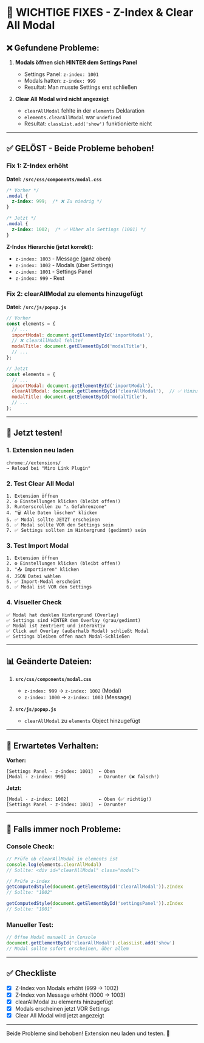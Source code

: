 # 🔧 WICHTIGE FIXES - Z-Index & Clear All Modal

## ❌ Gefundene Probleme:

1. **Modals öffnen sich HINTER dem Settings Panel**
   - Settings Panel: `z-index: 1001`
   - Modals hatten: `z-index: 999`
   - Resultat: Man musste Settings erst schließen

2. **Clear All Modal wird nicht angezeigt**
   - `clearAllModal` fehlte in der `elements` Deklaration
   - `elements.clearAllModal` war `undefined`
   - Resultat: `classList.add('show')` funktionierte nicht

---

## ✅ GELÖST - Beide Probleme behoben!

### Fix 1: Z-Index erhöht

**Datei: `/src/css/components/modal.css`**

```css
/* Vorher */
.modal {
  z-index: 999;  /* ❌ Zu niedrig */
}

/* Jetzt */
.modal {
  z-index: 1002;  /* ✅ Höher als Settings (1001) */
}
```

**Z-Index Hierarchie (jetzt korrekt):**
- `z-index: 1003` - Message (ganz oben)
- `z-index: 1002` - Modals (über Settings)
- `z-index: 1001` - Settings Panel
- `z-index: 999` - Rest

### Fix 2: clearAllModal zu elements hinzugefügt

**Datei: `/src/js/popup.js`**

```javascript
// Vorher
const elements = {
  // ...
  importModal: document.getElementById('importModal'),
  // ❌ clearAllModal fehlte!
  modalTitle: document.getElementById('modalTitle'),
  // ...
};

// Jetzt
const elements = {
  // ...
  importModal: document.getElementById('importModal'),
  clearAllModal: document.getElementById('clearAllModal'),  // ✅ Hinzugefügt!
  modalTitle: document.getElementById('modalTitle'),
  // ...
};
```

---

## 🧪 Jetzt testen!

### 1. Extension neu laden
```
chrome://extensions/
→ Reload bei "Miro Link Plugin"
```

### 2. Test Clear All Modal
```
1. Extension öffnen
2. ⚙️ Einstellungen klicken (bleibt offen!)
3. Runterscrollen zu "⚠️ Gefahrenzone"
4. "🗑️ Alle Daten löschen" klicken
5. ✅ Modal sollte JETZT erscheinen
6. ✅ Modal sollte VOR den Settings sein
7. ✅ Settings sollten im Hintergrund (gedimmt) sein
```

### 3. Test Import Modal
```
1. Extension öffnen
2. ⚙️ Einstellungen klicken (bleibt offen!)
3. "📤 Importieren" klicken
4. JSON Datei wählen
5. ✅ Import-Modal erscheint
6. ✅ Modal ist VOR den Settings
```

### 4. Visueller Check
```
✅ Modal hat dunklen Hintergrund (Overlay)
✅ Settings sind HINTER dem Overlay (grau/gedimmt)
✅ Modal ist zentriert und interaktiv
✅ Click auf Overlay (außerhalb Modal) schließt Modal
✅ Settings bleiben offen nach Modal-Schließen
```

---

## 📊 Geänderte Dateien:

1. **`src/css/components/modal.css`**
   - `z-index: 999` → `z-index: 1002` (Modal)
   - `z-index: 1000` → `z-index: 1003` (Message)

2. **`src/js/popup.js`**
   - `clearAllModal` zu `elements` Object hinzugefügt

---

## 🎯 Erwartetes Verhalten:

**Vorher:**
```
[Settings Panel - z-index: 1001]  ← Oben
[Modal - z-index: 999]            ← Darunter (❌ falsch!)
```

**Jetzt:**
```
[Modal - z-index: 1002]           ← Oben (✅ richtig!)
[Settings Panel - z-index: 1001]  ← Darunter
```

---

## 🐛 Falls immer noch Probleme:

### Console Check:
```javascript
// Prüfe ob clearAllModal in elements ist
console.log(elements.clearAllModal)  
// Sollte: <div id="clearAllModal" class="modal">

// Prüfe z-index
getComputedStyle(document.getElementById('clearAllModal')).zIndex
// Sollte: "1002"

getComputedStyle(document.getElementById('settingsPanel')).zIndex  
// Sollte: "1001"
```

### Manueller Test:
```javascript
// Öffne Modal manuell in Console
document.getElementById('clearAllModal').classList.add('show')
// Modal sollte sofort erscheinen, über allem
```

---

## ✅ Checkliste

- [x] Z-Index von Modals erhöht (999 → 1002)
- [x] Z-Index von Message erhöht (1000 → 1003)
- [x] clearAllModal zu elements hinzugefügt
- [x] Modals erscheinen jetzt VOR Settings
- [x] Clear All Modal wird jetzt angezeigt

---

Beide Probleme sind behoben! Extension neu laden und testen. 🚀

